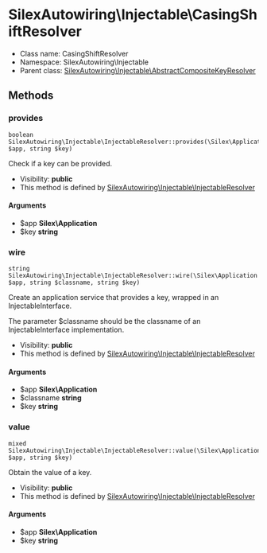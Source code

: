 SilexAutowiring\Injectable\CasingShiftResolver
===============






* Class name: CasingShiftResolver
* Namespace: SilexAutowiring\Injectable
* Parent class: [SilexAutowiring\Injectable\AbstractCompositeKeyResolver](SilexAutowiring-Injectable-AbstractCompositeKeyResolver.md)







Methods
-------


### provides

    boolean SilexAutowiring\Injectable\InjectableResolver::provides(\Silex\Application $app, string $key)

Check if a key can be provided.



* Visibility: **public**
* This method is defined by [SilexAutowiring\Injectable\InjectableResolver](SilexAutowiring-Injectable-InjectableResolver.md)


#### Arguments
* $app **Silex\Application**
* $key **string**



### wire

    string SilexAutowiring\Injectable\InjectableResolver::wire(\Silex\Application $app, string $classname, string $key)

Create an application service that provides a key, wrapped in an InjectableInterface.

The parameter $classname should be the classname of an InjectableInterface implementation.

* Visibility: **public**
* This method is defined by [SilexAutowiring\Injectable\InjectableResolver](SilexAutowiring-Injectable-InjectableResolver.md)


#### Arguments
* $app **Silex\Application**
* $classname **string**
* $key **string**



### value

    mixed SilexAutowiring\Injectable\InjectableResolver::value(\Silex\Application $app, string $key)

Obtain the value of a key.



* Visibility: **public**
* This method is defined by [SilexAutowiring\Injectable\InjectableResolver](SilexAutowiring-Injectable-InjectableResolver.md)


#### Arguments
* $app **Silex\Application**
* $key **string**


